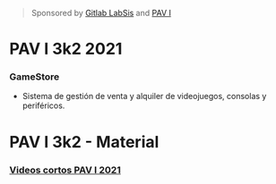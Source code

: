 > Sponsored by [Gitlab LabSis](https://labsys.frc.utn.edu.ar/gitlab/pavi) and [PAV I](https://uv.frc.utn.edu.ar/course/view.php?id=4347)

# PAV I 3k2 2021

### GameStore
- Sistema de gestión de venta y alquiler de videojuegos, consolas y periféricos.


# PAV I 3k2 - Material

### [Videos cortos PAV I 2021](https://youtube.com/playlist?list=PLfNy-AOJ0RheQV2PEj8RXkzKxz3ddYgy5)




